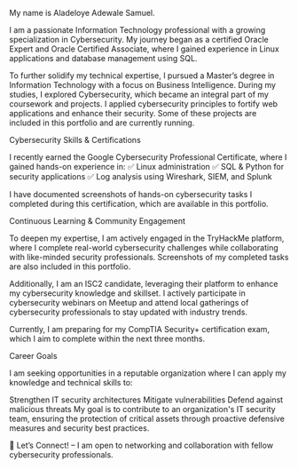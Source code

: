 My name is Aladeloye Adewale Samuel.

I am a passionate Information Technology professional with a growing specialization in Cybersecurity. My journey began as a certified Oracle Expert and Oracle Certified Associate, where I gained experience in Linux applications and database management using SQL.

To further solidify my technical expertise, I pursued a Master’s degree in Information Technology with a focus on Business Intelligence. During my studies, I explored Cybersecurity, which became an integral part of my coursework and projects. I applied cybersecurity principles to fortify web applications and enhance their security. Some of these projects are included in this portfolio and are currently running.

Cybersecurity Skills & Certifications

I recently earned the Google Cybersecurity Professional Certificate, where I gained hands-on experience in:
✅ Linux administration
✅ SQL & Python for security applications
✅ Log analysis using Wireshark, SIEM, and Splunk

I have documented screenshots of hands-on cybersecurity tasks I completed during this certification, which are available in this portfolio.

Continuous Learning & Community Engagement

To deepen my expertise, I am actively engaged in the TryHackMe platform, where I complete real-world cybersecurity challenges while collaborating with like-minded security professionals. Screenshots of my completed tasks are also included in this portfolio.

Additionally, I am an ISC2 candidate, leveraging their platform to enhance my cybersecurity knowledge and skillset. I actively participate in cybersecurity webinars on Meetup and attend local gatherings of cybersecurity professionals to stay updated with industry trends.

Currently, I am preparing for my CompTIA Security+ certification exam, which I aim to complete within the next three months.

Career Goals

I am seeking opportunities in a reputable organization where I can apply my knowledge and technical skills to:

Strengthen IT security architectures
Mitigate vulnerabilities
Defend against malicious threats
My goal is to contribute to an organization's IT security team, ensuring the protection of critical assets through proactive defensive measures and security best practices.

📩 Let’s Connect! – I am open to networking and collaboration with fellow cybersecurity professionals.
